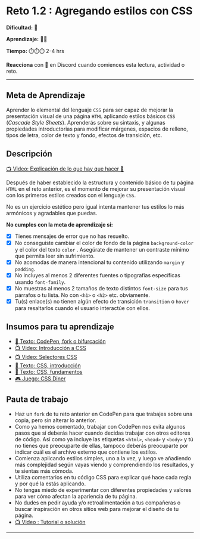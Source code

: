 # Reto 1.2 : Agregando estilos con CSS

**Dificultad:** 🌻 

**Aprendizaje:** 🍯🍯 

**Tiempo:** ⏱️️⏱️️⏱️️ 2-4 hrs

**Reacciona** con 👀 en Discord cuando comiences esta lectura, actividad o reto.

---


## Meta de Aprendizaje

Aprender lo elemental del lenguaje `CSS` para ser capaz de mejorar la presentación visual de una página `HTML` aplicando estilos básicos `CSS` (_Cascade Style Sheets_). Aprenderás sobre su sintaxis, y algunas propiedades introductorias para modificar márgenes, espacios de relleno, tipos de letra, color de texto y fondo, efectos de transición, etc.

## Descripción

[📺 Video: Explicación de lo que hay que hacer 🌟](https://www.loom.com/share/07471114231d48559d844f1cad33ea65)

Después de haber establecido la estructura y contenido básico de tu página `HTML` en el reto anterior, es el momento de mejorar su presentación visual con los primeros estilos creados con el lenguaje `CSS`.

No es un ejercicio estético pero igual intenta mantener tus estilos lo más armónicos y agradables que puedas.

**No cumples con la meta de aprendizaje si:**

* [x] Tienes mensajes de error que no has resuelto.
* [x] No conseguiste cambiar el color de fondo de la página `background-color` y el color del texto `color` . Asegúrate de mantener un contraste mínimo que permita leer sin sufrimiento.
* [x] No acomodas de manera intencional tu contenido utilizando `margin`  y `padding`.
* [x] No incluyes al menos 2 diferentes fuentes o tipografías específicas usando `font-family`.
* [x] No muestras al menos 2 tamaños de texto distintos `font-size` para tus párrafos o tu lista. No con `<h1>` o `<h2>` etc. obviamente.
* [x] Tu(s) enlace(s) no tienen algún efecto de transición `transition` o `hover` para resaltarlos cuando el usuario interactúe con ellos.

## Insumos para tu aprendizaje

* [📄 Texto: CodePen, fork o bifurcación](?lang=ES&track=DEV&skill=02_responsive&module=01_your_first_web&path=TRACKS/DEV/00_topics/editors_codepen_fork_ES.md)
* [📺 Video: Introducción a CSS](https://www.youtube.com/watch?v=AGDDdsiZ0Ko)
* [📺 Video: Selectores CSS](https://www.youtube.com/watch?v=ZNskBxLVOfs)
* [📄 Texto: CSS, introducción](?lang=ES&track=DEV&skill=02_responsive&module=01_your_first_web&path=TRACKS/DEV/00_topics/css_intro_ES.md)
* [📄 Texto: CSS, fundamentos](?lang=ES&track=DEV&skill=02_responsive&module=01_your_first_web&path=TRACKS/DEV/00_topics/css_fundamentos_ES.md)
* [🎮 Juego: CSS Diner](https://flukeout.github.io/)

## Pauta de trabajo

* Haz un `fork` de tu reto anterior en CodePen para que trabajes sobre una copia, pero sin alterar lo anterior.
* Como ya hemos comentado, trabajar con CodePen nos evita algunos pasos que sí deberás hacer cuando decidas trabajar con otros editores de código. Así como ya incluye las etiquetas `<html>`, `<head>` y `<body>` y tú no tienes que preocuparte de ellas, tampoco deberás preocuparte por indicar cuál es el archivo externo que contiene los estilos.
* Comienza aplicando estilos simples, uno a la vez, y luego ve añadiendo más complejidad según vayas viendo y comprendiendo los resultados, y te sientas más cómoda.
* Utiliza comentarios en tu código CSS para explicar qué hace cada regla y por qué la estás aplicando.
* No tengas miedo de experimentar con diferentes propiedades y valores para ver cómo afectan la apariencia de tu página.
* No dudes en pedir ayuda y/o retroalimentación a tus compañeras o buscar inspiración en otros sitios web para mejorar el diseño de tu página.
* [📺 Video : Tutorial o solución](https://www.loom.com/share/36f98b8aecb14c2a8e37055091bf0650)

***
